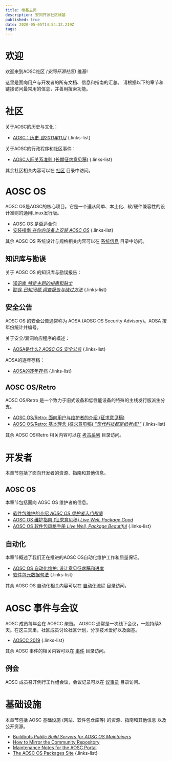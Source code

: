 ```yaml
---
title: 维基主页
description: 安同开源社区维基
published: true
date: 2020-05-05T14:54:32.219Z
tags: 
---
```


# 欢迎
欢迎来到AOSC社区 *(安同开源社区)* 维基!

这里是面向用户与开发者的所有文档、信息和指南的汇总。
请根据以下的章节和链接访问最常用的信息，并善用搜索功能。

# 社区

关于AOSC的历史与文化：

- [AOSC：历史 *自2011年11月*](/community-history)
{.links-list}

关于AOSC的行政程序和社区事件：
- [AOSC人际关系准则 (长期征求意见稿)](/community-guidelines)
{.links-list}

其余社区相关内容可以在 [社区](/t/社区) 目录中访问。

# AOSC OS

AOSC OS是AOSC的核心项目。它是一个遵从简单、本土化、软/硬件兼容性的设计准则的通用Linux发行版。

- [AOSC OS 是否适合你](/sys-is-aosc-os-right-for-me)
- [安装指南 *在你的设备上安装 AOSC OS*](/t/安装指南)
{.links-list}

其余 AOSC OS 系统设计与规格相关内容可以在 [系统信息](/t/系统信息) 目录中访问。

## 知识库与勘误

关于 AOSC OS 的知识库与勘误报告：

- [知识库 *特定主题的指南和贴士*](/t/系统知识库)
- [勘误 *已知问题,调查报告与绕过方法*](/t/系统勘误)
{.links-list}

## 安全公告

AOSC OS 的安全公告通常称为 AOSA (AOSC OS Security Advisory)。AOSA 按年份统计并编号。

关于安全/漏洞响应程序的概述：
- [AOSA是什么? *AOSC OS 安全公告*](/aosa-info)
{.links-list}

AOSA的逐年存档：
- [AOSA的逐年存档](/t/aosa)
{.links-list}

## AOSC OS/Retro

AOSC OS/Retro 是一个致力于旧式设备和低性能设备的特殊的主线发行版派生分支。

- [AOSC OS/Retro: 面向用户与维护者的介绍 (征求意见稿)](/sys-retro-intro)
- [AOSC OS/Retro: 基本理念 (征求意见稿) *“现代科技都是纸老虎?”*](/sys-retro-rationale)
{.links-list}

其余 AOSC OS/Retro 相关内容可以在 [考古系列](/t/考古系列) 目录访问。

# 开发者

本章节包括了面向开发者的资源、指南和其他信息。

## AOSC OS

本章节包括面向 AOSC OS 维护者的信息。
- [软件包维护的介绍 *AOSC OS 维护者入门指南*](/dev-sys-packaging-intro)
- [AOSC OS 维护指南 (征求意见稿) *Live Well, Package Good*](/dev-sys-maintenance-guidelines)
- [AOSC OS 软件包风格手册 *Live Well, Package Beautiful*](/dev-sys-package-styling-manual)
{.links-list}

## 自动化

本章节概述了我们正在推进的AOSC OS自动化维护工作和质量保证。

- [AOSC OS 自动化维护: 设计意见征求稿和进度](/dev-automation-design-rfcs-and-progression)
- [软件包元数据句法](/dev-automation-packaging-metadata-syntax)
{.links-list}

其余 AOSC OS 自动化相关内容可以在 [自动化流程](/t/自动化流程) 目录访问，

# AOSC 事件与会议

AOSC 成员每年会在 AOSCC 聚首。
AOSCC 通常是一次线下会议，一般持续3天。在这三天里，社区成员讨论社区计划，分享技术爱好以及面基。

- [AOSCC 2019](/aoscc-2019)
{.links-list}

其余 AOSC 事件的相关内容可以在 [事件](/t/事件) 目录访问。

## 例会

AOSC 成员召开例行工作组会议，会议记录可以在 [议事录](/t/议事录) 目录访问。

# 基础设施

本章节包括 AOSC 基础设施 (网站、软件包仓库等) 的资源、指南和其他信息 以及公开资源。

- [Buildbots *Public Build Servers for AOSC OS Maintainers*](/infra-buildbots)
- [How to Mirror the Community Repository](/infra-kb-00002-how-to-mirror)
- [Maintenance Notes for the AOSC Portal](/infra-community-portal)
- [The AOSC OS Packages Site](/infra-packages-site)
{.links-list}